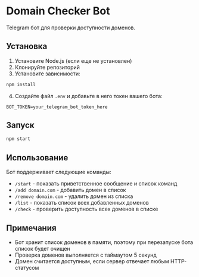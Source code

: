 <!-- @format -->

# Domain Checker Bot

Telegram бот для проверки доступности доменов.

## Установка

1. Установите Node.js (если еще не установлен)
2. Клонируйте репозиторий
3. Установите зависимости:

```bash
npm install
```

4. Создайте файл `.env` и добавьте в него токен вашего бота:

```
BOT_TOKEN=your_telegram_bot_token_here
```

## Запуск

```bash
npm start
```

## Использование

Бот поддерживает следующие команды:

- `/start` - показать приветственное сообщение и список команд
- `/add domain.com` - добавить домен в список
- `/remove domain.com` - удалить домен из списка
- `/list` - показать список всех добавленных доменов
- `/check` - проверить доступность всех доменов в списке

## Примечания

- Бот хранит список доменов в памяти, поэтому при перезапуске бота список будет очищен
- Проверка доменов выполняется с таймаутом 5 секунд
- Домен считается доступным, если сервер отвечает любым HTTP-статусом
